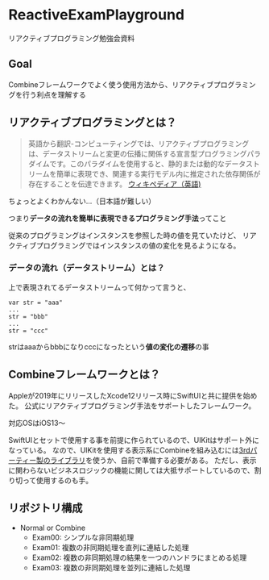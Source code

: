 # ReactiveExamPlayground

リアクティブプログラミング勉強会資料

## Goal

Combineフレームワークでよく使う使用方法から、リアクティブプログラミングを行う利点を理解する

## リアクティブプログラミングとは？

> 英語から翻訳-コンピューティングでは、リアクティブプログラミングは、データストリームと変更の伝播に関係する宣言型プログラミングパラダイムです。このパラダイムを使用すると、静的または動的なデータストリームを簡単に表現でき、関連する実行モデル内に推定された依存関係が存在することを伝達できます。 [ウィキペディア（英語)](https://en.wikipedia.org/wiki/Reactive_programming)

ちょっとよくわかんない...（日本語が難しい）

つまり**データの流れを簡単に表現できるプログラミング手法**ってこと

従来のプログラミングはインスタンスを参照した時の値を見ていたけど、
リアクティブプログラミングではインスタンスの値の変化を見るようになる。

### データの流れ（データストリーム）とは？

上で表現されてるデータストリームって何かって言うと、
```
var str = "aaa"
...
str = "bbb"
...
str = "ccc"
```
strはaaaからbbbになりcccになったという**値の変化の遷移**の事

## Combineフレームワークとは？

Appleが2019年にリリースしたXcode12リリース時にSwiftUIと共に提供を始めた。
公式にリアクティブプログラミング手法をサポートしたフレームワーク。

対応OSはiOS13〜

SwiftUIとセットで使用する事を前提に作られているので、UIKitはサポート外になっている。
なので、UIKitを使用する表示系にCombineを組み込むには[3rdパーティー製のライブラリ](https://github.com/CombineCommunity/CombineCocoa)を使うか、自前で準備する必要がある。
ただし、表示に関わらないビジネスロジックの機能に関しては大抵サポートしているので、割り切って使用するのも手。

## リポジトリ構成
- Normal or Combine
  - Exam00: シンプルな非同期処理
  - Exam01: 複数の非同期処理を直列に連結した処理
  - Exam02: 複数の非同期処理の結果を一つのハンドラにまとめる処理
  - Exam03: 複数の非同期処理を並列に連結した処理
